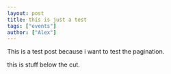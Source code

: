 ```yaml
---
layout: post
title: this is just a test
tags: ["events"]
author: ["Alex"]
---
```


This is a test post because i want to test the pagination.

<!--more-->

this is stuff below the cut.

